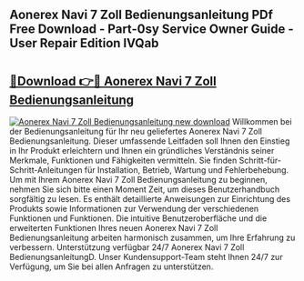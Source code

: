 ## Aonerex Navi 7 Zoll Bedienungsanleitung PDf Free Download - Part-0sy Service Owner Guide - User Repair Edition lVQab

# <h2><a href="http://df1977.blite.top/?on=Aonerex+Navi+7+Zoll+Bedienungsanleitung">🔗Download 👉🔴 Aonerex Navi 7 Zoll Bedienungsanleitung</a></h2>

[![Aonerex Navi 7 Zoll Bedienungsanleitung new download](https://i.imgur.com/lujVjoI.png)](http://df1977.blite.top/?on=Aonerex+Navi+7+Zoll+Bedienungsanleitung)
Willkommen bei der Bedienungsanleitung für Ihr neu geliefertes Aonerex Navi 7 Zoll Bedienungsanleitung. Dieser umfassende Leitfaden soll Ihnen den Einstieg in Ihr Produkt erleichtern und Ihnen ein gründliches Verständnis seiner Merkmale, Funktionen und Fähigkeiten vermitteln. Sie finden Schritt-für-Schritt-Anleitungen für Installation, Betrieb, Wartung und Fehlerbehebung. Um mit Ihrem Aonerex Navi 7 Zoll Bedienungsanleitung zu beginnen, nehmen Sie sich bitte einen Moment Zeit, um dieses Benutzerhandbuch sorgfältig zu lesen. Es enthält detaillierte Anweisungen zur Einrichtung des Produkts sowie Informationen zur Verwendung der verschiedenen Funktionen und Funktionen. Die intuitive Benutzeroberfläche und die erweiterten Funktionen Ihres neuen Aonerex Navi 7 Zoll Bedienungsanleitung arbeiten harmonisch zusammen, um Ihre Erfahrung zu verbessern. Unterstützung verfügbar 24/7 Aonerex Navi 7 Zoll BedienungsanleitungD. Unser Kundensupport-Team steht Ihnen 24/7 zur Verfügung, um Sie bei allen Anfragen zu unterstützen.
